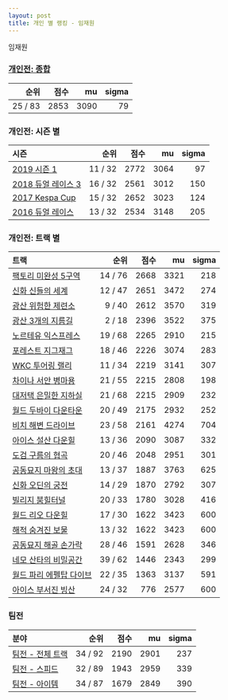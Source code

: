 ```yaml
---
layout: post
title: 개인 별 랭킹 - 임재원
---
```


임재원

### [개인전: 종합](../singles-full)

| 순위 | 점수 | mu | sigma |
|---:|---:|---:|---:|
| 25 / 83 | 2853 | 3090 | 79 |

### 개인전: 시즌 별

| 시즌 | 순위 | 점수 | mu | sigma |
|:---|---:|---:|---:|---:|
| [2019 시즌 1](../s2019_1) | 11 / 32 | 2772 | 3064 | 97 |
| [2018 듀얼 레이스 3](../s2018_1) | 16 / 32 | 2561 | 3012 | 150 |
| [2017 Kespa Cup](../s2017_2) | 15 / 32 | 2652 | 3023 | 124 |
| [2016 듀얼 레이스](../s2016_1) | 13 / 32 | 2534 | 3148 | 205 |

### 개인전: 트랙 별

| 트랙 | 순위 | 점수 | mu | sigma |
|:---|---:|---:|---:|---:|
| [팩토리 미완성 5구역](../district5) | 14 / 76 | 2668 | 3321 | 218 |
| [신화 신들의 세계](../shinsegye) | 12 / 47 | 2651 | 3472 | 274 |
| [광산 위험한 제련소](../jeryeonso) | 9 / 40 | 2612 | 3570 | 319 |
| [광산 3개의 지름길](../gwangsamji) | 2 / 18 | 2396 | 3522 | 375 |
| [노르테유 익스프레스](../noex) | 19 / 68 | 2265 | 2910 | 215 |
| [포레스트 지그재그](../zigzag) | 18 / 46 | 2226 | 3074 | 283 |
| [WKC 투어링 랠리](../rally) | 11 / 34 | 2219 | 3141 | 307 |
| [차이나 서안 병마용](../byeongma) | 21 / 55 | 2215 | 2808 | 198 |
| [대저택 은밀한 지하실](../jeotaek) | 21 / 68 | 2215 | 2909 | 232 |
| [월드 두바이 다운타운](../dubai) | 20 / 49 | 2175 | 2932 | 252 |
| [비치 해변 드라이브](../haebyun) | 23 / 58 | 2161 | 4274 | 704 |
| [아이스 설산 다운힐](../seolsan) | 13 / 36 | 2090 | 3087 | 332 |
| [도검 구름의 협곡](../hyupgog) | 20 / 46 | 2048 | 2951 | 301 |
| [공동묘지 마왕의 초대](../mawang) | 13 / 37 | 1887 | 3763 | 625 |
| [신화 오딘의 궁전](../odin) | 14 / 29 | 1870 | 2792 | 307 |
| [빌리지 붐힐터널](../boomhill) | 20 / 33 | 1780 | 3028 | 416 |
| [월드 리오 다운힐](../rio) | 17 / 30 | 1622 | 3423 | 600 |
| [해적 숨겨진 보물](../haesumbo) | 13 / 32 | 1622 | 3423 | 600 |
| [공동묘지 해골 손가락](../haeson) | 28 / 46 | 1591 | 2628 | 346 |
| [네모 산타의 비밀공간](../santa) | 39 / 62 | 1446 | 2343 | 299 |
| [월드 파리 에펠탑 다이브](../eifel) | 22 / 35 | 1363 | 3137 | 591 |
| [아이스 부서진 빙산](../boobing) | 24 / 32 | 776 | 2577 | 600 |

### 팀전

| 분야 | 순위 | 점수 | mu | sigma |
|:---|---:|---:|---:|---:|
| [팀전 - 전체 트랙](../team-full) | 34 / 92 | 2190 | 2901 | 237 |
| [팀전 - 스피드](../team-speed) | 32 / 89 | 1943 | 2959 | 339 |
| [팀전 - 아이템](../team-item) | 34 / 87 | 1679 | 2849 | 390 |
